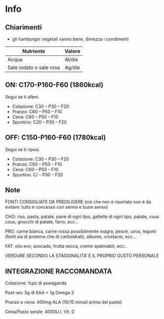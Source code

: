 # Info

## Chiarimenti

- gli hamburger vegetali vanno bene, dimezza i condimenti

| Nutriente               | Valore |
| ----------------------- | ------ |
| Acqua                   | 4l/die |
| Sale iodato o sale rosa | 4g/die |

## ON: C170-P160-F60 (1860kcal)

Segui se ti alleni.

- Colazione: C30 – P30 – F20
- Pranzo: C60 – P50 – F10
- Cena: C60 – P50 – F10
- Spuntino: C20 – P30 – F20

## OFF: C150-P160-F60 (1780kcal)

Segui se ti riposi.

- Colazione: C30 – P30 – F20
- Pranzo: C60 – P50 – F10
- Cena: C60 – P50 – F10
- Spuntino: C/ – P30 – F20

## Note

FONTI CONSIGLIATE DA PREDILIGERE (ciò che non è riportato non è da evitare: tutto è concesso con senno e buon senso)

CHO: riso, pasta, patate, pane di ogni tipo, gallette di ogni tipo, patate, cous cous, gnocchi di patate, farro, ecc…

PRO: carne bianca, carne rossa possibilmente magra, pesce, uova, legumi (fonti sia di proteine che di carboidrati), albume, crostacei, ecc...

FAT: olio evo, avocado, frutta secca, creme spalmabili, ecc..

VERDURE SECONDO LA STAGIONALITA’ E IL PROPRIO GUSTO PERSONALE

## INTEGRAZIONE RACCOMANDATA

Colazione: 1cps di aswaganda

Post-wo: 5g di EAA + 1g Omega 3

Pranzo e cena: 400mg ALA (10/15 minuti prima del pasto)

Cena/Pasto serale: 4000U.I. Vit. D
